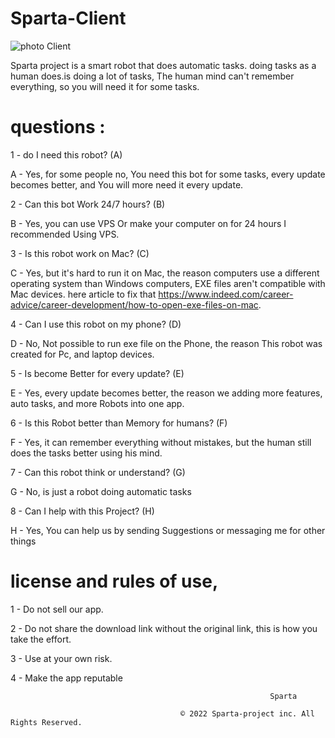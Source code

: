 #                                                                         Sparta-Client

![photo Client](https://user-images.githubusercontent.com/101429553/170903378-57540333-9d94-48fb-b25f-02c769b98940.png)

Sparta project is a smart robot that does automatic tasks. doing tasks as a human does.is doing a lot of tasks, The human mind can't remember everything, so
you will need it for some tasks.

# questions :

1 - do I need this robot? (A)

A - Yes, for some people no, You need this bot for some tasks, every update becomes better, and You will more need it every update.

2 - Can this bot Work 24/7 hours? (B)

B - Yes, you can use VPS Or make your computer on for 24 hours I recommended Using VPS.

3 - Is this robot work on Mac? (C)

C - Yes, but it's hard to run it on Mac, the reason computers use a different operating system than Windows computers, EXE files aren't compatible with Mac 
devices. here article to fix that https://www.indeed.com/career-advice/career-development/how-to-open-exe-files-on-mac.

4 - Can I use this robot on my phone? (D)

D - No, Not possible to run exe file on the Phone, the reason This robot was created for Pc, and laptop devices.

5 - Is become Better for every update? (E)

E - Yes, every update becomes better, the reason we adding more features, auto tasks, and more Robots into one app.

6 - Is this Robot better than Memory for humans? (F)

F - Yes, it can remember everything without mistakes, but the human still does the tasks better using his mind.

7 - Can this robot think or understand? (G)

G - No, is just a robot doing automatic tasks

8 - Can I help with this Project? (H)

H - Yes, You can help us by sending Suggestions or messaging me for other things


#                                                   license and rules of use,

1 - Do not sell our app.

2 - Do not share the download link without the original link, this is how you take the effort.

3 - Use at your own risk.

4 - Make the app reputable

                                                              Sparta

                                          © 2022 Sparta-project inc. All Rights Reserved.
